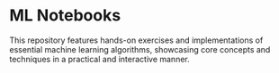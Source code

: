 # ML Notebooks

This repository features hands-on exercises and implementations of essential machine learning algorithms, showcasing core concepts and techniques in a practical and interactive manner.

